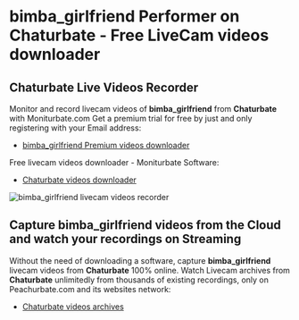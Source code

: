# bimba_girlfriend Performer on Chaturbate - Free LiveCam videos downloader

## Chaturbate Live Videos Recorder

Monitor and record livecam videos of **bimba_girlfriend** from **Chaturbate** with Moniturbate.com
Get a premium trial for free by just and only registering with your Email address:
* [bimba_girlfriend Premium videos downloader](https://moniturbate.com/request-demo-licence-key.html)

Free livecam videos downloader - Moniturbate Software:
* [Chaturbate videos downloader](https://moniturbate.com/moniturbate-download-software.html)

![bimba_girlfriend livecam videos recorder](https://peachurnet.com/templates/moniturbate-software.png)


## Capture bimba_girlfriend videos from the Cloud and watch your recordings on Streaming

Without the need of downloading a software, capture **bimba_girlfriend** livecam videos from **Chaturbate** 100% online.
Watch Livecam archives from **Chaturbate** unlimitedly from thousands of existing recordings, only on Peachurbate.com and its websites network:
* [Chaturbate videos archives](https://peachurnet.com/)
